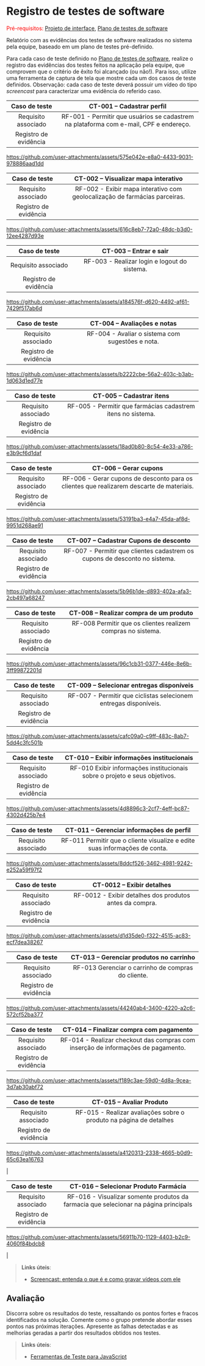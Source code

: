 # Registro de testes de software

<span style="color:red">Pré-requisitos: <a href="05-Projeto-interface.md"> Projeto de interface</a></span>, <a href="08-Plano-testes-software.md"> Plano de testes de software</a>

Relatório com as evidências dos testes de software realizados no sistema pela equipe, baseado em um plano de testes pré-definido.

Para cada caso de teste definido no <a href="08-Plano-testes-software.md"> Plano de testes de software</a>, realize o registro das evidências dos testes feitos na aplicação pela equipe, que comprovem que o critério de êxito foi alcançado (ou não!). Para isso, utilize uma ferramenta de captura de tela que mostre cada um dos casos de teste definidos. Observação: cada caso de teste deverá possuir um vídeo do tipo _screencast_ para caracterizar uma evidência do referido caso.

| **Caso de teste** 	| **CT-001 – Cadastrar perfil** 	|
|:---:	|:---:	|
| Requisito associado | RF-001 - Permitir que usuários se cadastrem na plataforma com e-mail, CPF e endereço. |
| Registro de evidência | 

https://github.com/user-attachments/assets/575e042e-e8a0-4433-9031-978886aad1dd


| **Caso de teste** 	| **CT-002 – Visualizar mapa interativo** 	|
|:---:	|:---:	|
| Requisito associado | RF-002 - Exibir mapa interativo com geolocalização de farmácias parceiras. |
| Registro de evidência | 

https://github.com/user-attachments/assets/616c8eb7-72a0-48dc-b3d0-12ee4287d93e


| **Caso de teste** 	| **CT-003 – Entrar e sair** 	|
|:---:	|:---:	|
| Requisito associado | RF-003 - Realizar login e logout do sistema. |
| Registro de evidência | 



https://github.com/user-attachments/assets/a184576f-d620-4492-af61-7429f517ab6d



| **Caso de teste** 	| **CT-004 – Avaliações e notas** 	|
|:---:	|:---:	|
| Requisito associado | RF-004 - Avaliar o sistema com sugestões e nota. |
| Registro de evidência | 


https://github.com/user-attachments/assets/b2222cbe-56a2-403c-b3ab-1d063d1ed77e


| **Caso de teste** 	| **CT-005 – Cadastrar itens** 	|
|:---:	|:---:	|
| Requisito associado | RF-005 - Permitir que farmácias cadastrem itens no sistema. |
| Registro de evidência | 

https://github.com/user-attachments/assets/18ad0b80-8c54-4e33-a786-e3b9cf6d1daf


| **Caso de teste** 	| **CT-006 – Gerar cupons** 	|
|:---:	|:---:	|
| Requisito associado | RF-006 - Gerar cupons de desconto para os clientes que realizarem descarte de materiais. |
| Registro de evidência | 


https://github.com/user-attachments/assets/53191ba3-e4a7-45da-af8d-9951d268ae91


| **Caso de teste** 	| **CT-007 – Cadastrar Cupons de desconto** 	|
|:---:	|:---:	|
| Requisito associado | RF-007 - Permitir que clientes cadastrem os cupons de desconto no sistema. |
| Registro de evidência | 

https://github.com/user-attachments/assets/5b96b1de-d893-402a-afa3-2cb497a68247


| **Caso de teste** 	| **CT-008 – Realizar compra de um produto** 	|
|:---:	|:---:	|
| Requisito associado | RF-008 Permitir que os clientes realizem compras no sistema. |
| Registro de evidência | 

https://github.com/user-attachments/assets/96c1cb31-0377-446e-8e6b-3ff99872201d


| **Caso de teste** 	| **CT-009 – Selecionar entregas disponíveis** 	|
|:---:	|:---:	|
| Requisito associado | RF-007 - Permitir que ciclistas selecionem entregas disponíveis. |
| Registro de evidência | 

https://github.com/user-attachments/assets/cafc09a0-c9ff-483c-8ab7-5dd4c3fc501b


| **Caso de teste** 	| **CT-010 – Exibir informações institucionais** 	|
|:---:	|:---:	|
| Requisito associado | RF-010 Exibir informações institucionais sobre o projeto e seus objetivos. |
| Registro de evidência | 


https://github.com/user-attachments/assets/4d8896c3-2cf7-4eff-bc87-4302d425b7e4


| **Caso de teste** 	| **CT-011 – Gerenciar informações de perfil** 	|
|:---:	|:---:	|
| Requisito associado | RF-011 Permitir que o cliente visualize e edite suas informações de conta. |


https://github.com/user-attachments/assets/8ddcf526-3462-4981-9242-e252a59f97f2


| **Caso de teste** 	| **CT-0012 – Exibir detalhes** 	|
|:---:	|:---:	|
| Requisito associado | RF-0012 - Exibir detalhes dos produtos antes da compra. |
| Registro de evidência | 

https://github.com/user-attachments/assets/d1d35de0-f322-4515-ac83-ecf7dea38267


| **Caso de teste** 	| **CT-013 – Gerenciar produtos no carrinho** 	|
|:---:	|:---:	|
| Requisito associado | RF-013 Gerenciar o carrinho de compras do cliente. |
| Registro de evidência | 


https://github.com/user-attachments/assets/44240ab4-3400-4220-a2c6-572cf52ba377


| **Caso de teste** 	| **CT-014 – Finalizar compra com pagamento** 	|
|:---:	|:---:	|
| Requisito associado | RF-014 - Realizar checkout das compras com inserção de informações de pagamento. |
| Registro de evidência | 

https://github.com/user-attachments/assets/f189c3ae-59d0-4d8a-9cea-3d7ab30abf72


| **Caso de teste** 	| **CT-015 – Avaliar Produto** 	|
|:---:	|:---:	|
| Requisito associado | RF-015 - Realizar avaliações sobre o produto na página de detalhes |
| Registro de evidência | 

https://github.com/user-attachments/assets/a4120313-2338-4665-b0d9-65c63ea16763

 |

| **Caso de teste** 	| **CT-016 – Selecionar Produto Farmácia** 	|
|:---:	|:---:	|
| Requisito associado | RF-016 - Visualizar somente produtos da farmacia que selecionar na página principals |
| Registro de evidência | 

https://github.com/user-attachments/assets/56911b70-1129-4403-b2c9-4060f84bdcb8

 |







> **Links úteis**:
> - [Screencast: entenda o que é e como gravar vídeos com ele](https://rockcontent.com/br/blog/screencast/) 

## Avaliação

Discorra sobre os resultados do teste, ressaltando os pontos fortes e fracos identificados na solução. Comente como o grupo pretende abordar esses pontos nas próximas iterações. Apresente as falhas detectadas e as melhorias geradas a partir dos resultados obtidos nos testes.

> **Links úteis**:
> - [Ferramentas de Teste para JavaScript](https://geekflare.com/javascript-unit-testing/)


